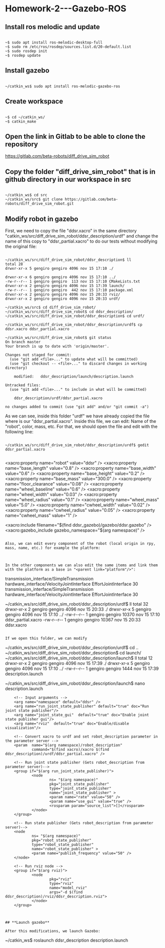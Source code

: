 # Homework-2---Gazebo-ROS

## **Install ros melodic and update**


```````

~$ sudo apt install ros-melodic-desktop-full
~$ sudo rm /etc/ros/rosdep/sources.list.d/20-default.list
~$ sudo rosdep init
~$ rosdep update

```````

## **Install gazebo**


```````

~/catkin_ws$ sudo apt install ros-melodic-gazebo-ros

```````

## **Create workspace**


```````

~$ cd ~/catkin_ws/
~$ catkin_make

```````

## **Open the link in Gitlab to be able to clone the repository**

https://gitlab.com/beta-robots/diff_drive_sim_robot


## **Copy the folder "diff_drive_sim_robot" that is in github directory in our workspace in src**


```````

~/catkin_ws$ cd src
~/catkin_ws/src$ git clone https://gitlab.com/beta-robots/diff_drive_sim_robot.git

```````


## **Modify robot in gazebo**

First, we need to copy the file "ddsr.xacro" in the same directory "catkin_ws/src/diff_drive_sim_robot/ddsr_description/urdf" and change the name of this copy to "ddsr_partial.xacro" to do our tests without modifying the original file:


```````

~/catkin_ws/src/diff_drive_sim_robot/ddsr_description$ ll
total 28
drwxr-xr-x 5 gengiro gengiro 4096 nov 15 17:10 ./

drwxr-xr-x 6 gengiro gengiro 4096 nov 15 17:10 ../
-rw-r--r-- 1 gengiro gengiro  113 nov 15 17:10 CMakeLists.txt
drwxr-xr-x 2 gengiro gengiro 4096 nov 15 17:39 launch/
-rw-r--r-- 1 gengiro gengiro  442 nov 15 17:10 package.xml
drwxr-xr-x 2 gengiro gengiro 4096 nov 15 20:33 rviz/
drwxr-xr-x 2 gengiro gengiro 4096 nov 15 20:33 urdf/

~/catkin_ws/src$ cd diff_drive_sim_robot/
~/catkin_ws/src/diff_drive_sim_robot$ cd ddsr_description/
~/catkin_ws/src/diff_drive_sim_robot/ddsr_description$ cd urdf/

~/catkin_ws/src/diff_drive_sim_robot/ddsr_description/urdf$ cp ddsr.xacro ddsr_partial.xacro

~/catkin_ws/src/diff_drive_sim_robot$ git status
On branch master
Your branch is up to date with 'origin/master'.

Changes not staged for commit:
  (use "git add <file>..." to update what will be committed)
  (use "git checkout -- <file>..." to discard changes in working directory)

	modified:   ddsr_description/launch/description.launch

Untracked files:
  (use "git add <file>..." to include in what will be committed)

	ddsr_description/urdf/ddsr_partial.xacro

no changes added to commit (use "git add" and/or "git commit -a")

```````

As we can see, inside this folder "urdf" we have already copied the file where is our "ddsr_partial.xacro". Inside this file, we can edit: Name of the "robot", color, mass, etc. For that, we should open the file and edit with the following line:


```````

~/catkin_ws/src/diff_drive_sim_robot/ddsr_description/urdf$ gedit ddsr_partial.xacro 


```````

<!-- Robot name -->
<robot name="ddsr" xmlns:xacro="http://ros.org/wiki/xacro">
<xacro:arg name="namespace" default="ddsr" />

<!-- user input dimensions  ( DEBUG: all mass values have been divided by 100 )  -->
<xacro:property name="robot" value="ddsr" />
<xacro:property name="base_length" value="0.8" />
<xacro:property name="base_width" value="0.6" />
<xacro:property name="base_height" value="0.2" />
<xacro:property name="base_mass" value="300.0" />
<xacro:property name="floor_clearance" value="0.08" />
<xacro:property name="wheel_baseline" value="0.6" />
<xacro:property name="wheel_width" value="0.03" />
<xacro:property name="wheel_radius" value="0.1" />
<xacro:property name="wheel_mass" value="5.0" />
<xacro:property name="cwheel_width" value="0.02" />
<xacro:property name="cwheel_radius" value="0.05" />
<xacro:property name="cwheel_mass" value="1" />

<!-- materials -->
<material name="ddsr/blue">
	<color rgba="0 0 0.8 1"/>
</material>
<material name="ddsr/red">
	<color rgba="1 0.1 0.0 1"/>
</material>
<material name="ddsr/grey">
	<color rgba="0.1 0.1 0.1 1"/>
</material>
<material name="ddsr/white">
	<color rgba="1 1 1 1"/>
</material>


<!-- Extra definitions for gazebo simulation  -->
<xacro:include filename="$(find ddsr_gazebo)/gazebo/ddsr.gazebo" />
<xacro:gazebo_include gazebo_namespace="$(arg namespace)" />


```````

Also, we can edit every component of the robot (local origin in rpy, mass, name, etc.) for example the platform:


```````

<!-- ~~~~~~~~~~~~~~~~~~~~~~~ PLATFORM ~~~~~~~~~~~~~~~~~~~~~~~~~~~~~~~~~~~~~~~~ -->

<link name="footprint">
	<visual>
		<origin xyz="0 0 0" rpy="0 0 0"/>
		<geometry>
			<box size="0.01 0.01 0.01"/>
		</geometry>
		<material name="ddsr/white"/>
	</visual>
</link>

<!-- Base Link. STL is scaled with te ratio between NEW/OLD dimensions -->
<joint name="$footprint_2_platform" type="fixed" >
	<parent link="footprint"/>
	<child link="platform"/>
	<origin xyz="${base_length*0.25} 0 ${floor_clearance+base_height*0.5}" rpy="0 0 0"/>
</joint>
<link name="platform">
	<visual>
		<origin xyz="0 0 0" rpy="0 0 0"/>
		<geometry>
			<box size="${base_length} ${base_width} ${base_height}"/>
		</geometry>
		<material name="ddsr/blue" />
	</visual>
	<collision>
		<origin xyz="0 0 0" rpy="0 0 0"/>
		<geometry>
			<box size="${base_length} ${base_width} ${base_height}"/>
		</geometry>
	</collision>
	<inertial>
		<mass value="${base_mass}" />
		<origin xyz="0 0 0" rpy="0 0 0"/>
		<inertia ixx="${0.083*base_mass*(base_width*base_width+base_height*base_height)}"
			ixy="0.0"
			ixz="0.0"
			iyy="${0.083*base_mass*(base_length*base_length+base_height*base_height)}"
			iyz="0.0"
			izz="${0.083*base_mass*(base_length*base_length+base_width*base_width)}" />
	</inertial>
</link>

```````

In the other components we can also edit the same items and link them with the platform as a base in "<parent link="platform"/>":

```````

<!-- ~~~~~~~~~~~~~~~~~~~~~~~ DRIVE WHEELS ~~~~~~~~~~~~~~~~~~~~~~~~~~~~~~~~~~~~~~~~ -->

<joint name="platform_2_left_wheel" type="continuous" >
	<parent link="platform"/>
	<child link="left_wheel"/>
	<origin xyz="${-base_length*0.3} ${base_width*0.5} ${-base_height*0.5+wheel_radius-floor_clearance}" rpy="${-0.5*pi} 0 0"/>
	<axis xyz="0 0 1"/>
	<limit effort="99999" velocity="${20*pi}"/>
	<dynamics friction="0.25" damping="0.05"/>
</joint>
<link name="left_wheel">
	<visual>
		<origin xyz="0 0 0" rpy="0 0 0"/>
		<geometry>
			<cylinder length="${wheel_width}" radius="${wheel_radius}"/>
		</geometry>
		<material name="ddsr/grey" />
	</visual>
	<collision>
		<origin xyz="0 0 0" rpy="0 0 0"/>
		<geometry>
			<cylinder length="${wheel_width}" radius="${wheel_radius}"/>
		</geometry>
	</collision>
	<inertial>
		<mass value="${wheel_mass}" />
		<origin xyz="0 0 0" rpy="0 0 0"/>
		<inertia ixx="${0.083*wheel_mass*(3*wheel_radius*wheel_radius+wheel_width*wheel_width)}"
			ixy="0.0"
			ixz="0.0"
			iyy="${0.083*wheel_mass*(3*wheel_radius*wheel_radius+wheel_width*wheel_width)}"
			iyz="0.0"
			izz="${0.5*wheel_mass*wheel_radius*wheel_radius}" />
	</inertial>
</link>

<joint name="platform_2_right_wheel" type="continuous" >
	<parent link="platform"/>
	<child link="right_wheel"/>
	<origin xyz="${-base_length*0.3} ${-base_width*0.5} ${-base_height*0.5+wheel_radius-floor_clearance}" rpy="${-0.5*pi} 0 0"/>
	<axis xyz="0 0 1"/>
	<limit effort="99999" velocity="${20*pi}"/>
	<dynamics friction="0.25" damping="0.05"/>
</joint>
<link name="right_wheel">
	<visual>
		<origin xyz="0 0 0" rpy="0 0 0"/>
		<geometry>
			<cylinder length="${wheel_width}" radius="${wheel_radius}"/>
		</geometry>
		<material name="ddsr/grey" />
	</visual>
	<collision>
		<origin xyz="0 0 0" rpy="0 0 0"/>
		<geometry>
			<cylinder length="${wheel_width}" radius="${wheel_radius}"/>
		</geometry>
	</collision>
	<inertial>
		<mass value="${wheel_mass}" />
		<origin xyz="0 0 0" rpy="0 0 0"/>
		<inertia ixx="${0.083*wheel_mass*(3*wheel_radius*wheel_radius+wheel_width*wheel_width)}"
			ixy="0.0"
			ixz="0.0"
			iyy="${0.083*wheel_mass*(3*wheel_radius*wheel_radius+wheel_width*wheel_width)}"
			iyz="0.0"
			izz="${0.5*wheel_mass*wheel_radius*wheel_radius}" />
	</inertial>
</link>

<transmission name="$platform_2_left_wheel_transmission">
	<type>transmission_interface/SimpleTransmission</type>
	<joint name="platform_2_left_wheel">
		<hardwareInterface>hardware_interface/VelocityJointInterface</hardwareInterface>
	</joint>
	<actuator name="left_wheel_motor">
		<hardwareInterface>EffortJointInterface</hardwareInterface>
		<mechanicalReduction>30</mechanicalReduction>
	</actuator>
</transmission>
<transmission name="$platform_2_right_wheel_transmission">
	<type>transmission_interface/SimpleTransmission</type>
	<joint name="platform_2_right_wheel">
		<hardwareInterface>hardware_interface/VelocityJointInterface</hardwareInterface>
	</joint>
	<actuator name="right_wheel_motor">
		<hardwareInterface>EffortJointInterface</hardwareInterface>
		<mechanicalReduction>30</mechanicalReduction>
	</actuator>
</transmission>


~/catkin_ws/src/diff_drive_sim_robot/ddsr_description/urdf$ ll
total 32
drwxr-xr-x 2 gengiro gengiro  4096 nov 15 20:33 ./
drwxr-xr-x 5 gengiro gengiro  4096 nov 15 17:10 ../
-rw-r--r-- 1 gengiro gengiro 10370 nov 15 17:10 ddsr_partial.xacro
-rw-r--r-- 1 gengiro gengiro 10367 nov 15 20:33 ddsr.xacro

```````

If we open this folder, we can modify

```````

~/catkin_ws/src/diff_drive_sim_robot/ddsr_description/urdf$ cd ..
~/catkin_ws/src/diff_drive_sim_robot/ddsr_description$ cd launch/
~/catkin_ws/src/diff_drive_sim_robot/ddsr_description/launch$ ll
total 12
drwxr-xr-x 2 gengiro gengiro 4096 nov 15 17:39 ./
drwxr-xr-x 5 gengiro gengiro 4096 nov 15 17:10 ../
-rw-r--r-- 1 gengiro gengiro 1444 nov 15 17:39 description.launch


~/catkin_ws/src/diff_drive_sim_robot/ddsr_description/launch$ nano description.launch 

<?xml version="1.0"?>


<launch>

        <!-- Input arguments -->
        <arg name="namespace" default="ddsr" />
        <arg name="run_joint_state_publisher" default="true" doc="Run joint state publisher"/>
        <arg name="joint_state_gui"  default="true" doc="Enable joint state publisher gui"/>
        <arg name="rviz"  default="true" doc="Enable/disable visualization"/>

        <!-- Convert xacro to urdf and set robot_description parameter in the parameter server -->
        <param  name="$(arg namespace)/robot_description"
                command="$(find xacro)/xacro $(find ddsr_description)/urdf/ddsr_partial.xacro" />

        <!-- Run joint state publisher (Gets robot_description from parameter server)-->
        <group if="$(arg run_joint_state_publisher)">
                <node
                        ns= "$(arg namespace)"
                        pkg="joint_state_publisher"
                        type="joint_state_publisher"
                        name="joint_state_publisher" >
                        <param name="rate" value="50" />
                        <param name="use_gui" value="true" />
                        <rosparam param="source_list">[]</rosparam>
                </node>
        </group>

        <!-- Run state publisher (Gets robot_description from parameter server)-->
        <node
                ns= "$(arg namespace)"
                pkg="robot_state_publisher"
                type="robot_state_publisher"
                name="robot_state_publisher" >
                <param name="publish_frequency" value="50" />
        </node>

        <!-- Run rviz node -->
        <group if="$(arg rviz)">
                <node
                        pkg="rviz"
                        type="rviz"
                        name="model_rviz"
                        args="-d $(find ddsr_description)/rviz/ddsr_description.rviz">
                </node>
        </group>

</launch>


```````


## **Launch gazebo**

After this modifications, we launch Gazebo:

```````

~/catkin_ws$ roslaunch ddsr_description description.launch 

```````

